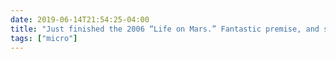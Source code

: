 ```yaml
---
date: 2019-06-14T21:54:25-04:00
title: "Just finished the 2006 “Life on Mars.” Fantastic premise, and some amazing individual scenes, but not quite enough connective tissue between the two."
tags: ["micro"]
---
```


